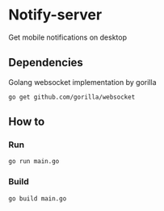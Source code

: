 # Notify-server
Get mobile notifications on desktop
## Dependencies
Golang websocket implementation by gorilla
```shell
go get github.com/gorilla/websocket
```
## How to
### Run
```shell
go run main.go
```
### Build
```shell
go build main.go
```